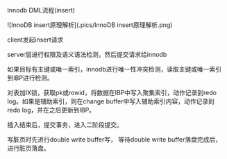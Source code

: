 Innodb DML流程(insert)

![InnoDB insert原理解析](.pics/InnoDB insert原理解析.png)

client发起insert请求

server层进行权限及语义语法检测，然后提交请求给innodb

如果目标有主键或唯一索引，innodb进行唯一性冲突检测，读取主键或唯一索引到IBP进行检测。

对表加IX锁，获取pk或rowid，将数据在IBP中写入聚集索引，动作记录到redo log。如果是辅助索引，则在change buffer中写入辅助索引内容，动作记录到redo log，并在之后更新到IBP。

插入结束后，提交事务，进入二阶段提交。

写脏页时先进行double write buffer写， 等待double write buffer落盘完成后，进行脏页落盘。